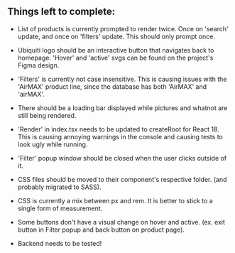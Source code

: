 ## Things left to complete:

- List of products is currently prompted to render twice. Once on 'search' update, and once on 'filters' update. This should only prompt once.

- Ubiquiti logo should be an interactive button that navigates back to homepage. 'Hover' and 'active' svgs can be found on the project's Figma design.

- 'Filters' is currently not case insensitive. This is causing issues with the 'AirMAX' product line, since the database has both 'AirMAX' and 'airMAX'.

- There should be a loading bar displayed while pictures and whatnot are still being rendered.

- 'Render' in index.tsx needs to be updated to createRoot for React 18. This is causing annoying warnings in the console and causing tests to look ugly while running.

- 'Filter' popup window should be closed when the user clicks outside of it.

- CSS files should be moved to their component's respective folder. (and probably migrated to SASS).

- CSS is currently a mix between px and rem. It is better to stick to a single form of measurement.

- Some buttons don't have a visual change on hover and active. (ex. exit button in Filter popup and back button on product page).

- Backend needs to be tested!